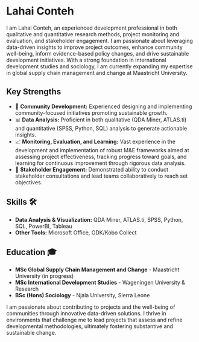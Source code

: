 # Lahai Conteh

I am Lahai Conteh, an experienced development professional in both qualitative and quantitative research methods, project monitoring and evaluation, and stakeholder engagement. I am passionate about leveraging data-driven insights to improve project outcomes, enhance community well-being, inform evidence-based policy changes, and drive sustainable development initiatives. With a strong foundation in international development studies and sociology, I am currently expanding my expertise in global supply chain management and change at Maastricht University.

## Key Strengths
- 🌱 **Community Development:** Experienced designing and implementing community-focused initiatives promoting sustainable growth.
- 📊 **Data Analysis:** Proficient in both qualitative (QDA Miner, ATLAS.ti) and quantitative (SPSS, Python, SQL) analysis to generate actionable insights.
- 📈 **Monitoring, Evaluation, and Learning:** Vast experience in the development and implementation of robust M&E frameworks aimed at assessing project effectiveness, tracking progress toward goals, and learning for continuous improvement through rigorous data analysis.
- 🤝 **Stakeholder Engagement:** Demonstrated ability to conduct stakeholder consultations and lead teams collaboratively to reach set objectives.

## Skills 🛠️
- **Data Analysis & Visualization:** QDA Miner, ATLAS.ti, SPSS, Python, SQL, PowerBI, Tableau
- **Other Tools:** Microsoft Office, ODK/Kobo Collect

## Education 🎓
- **MSc Global Supply Chain Management and Change** - Maastricht University (in progress)
- **MSc International Development Studies** - Wageningen University & Research
- **BSc (Hons) Sociology** - Njala University, Sierra Leone

I am passionate about contributing to projects and the well-being of communities through innovative data-driven solutions. I thrive in environments that challenge me to lead projects that assess and refine developmental methodologies, ultimately fostering substantive and sustainable change.
